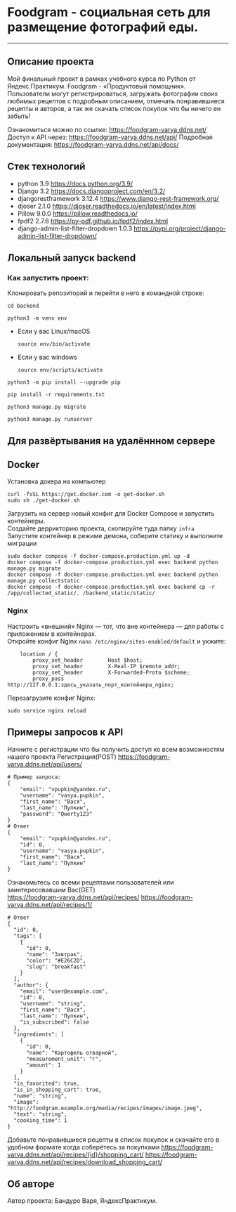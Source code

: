 # Foodgram - социальная сеть для размещение фотографий еды.
---

## Описание проекта
Мой финальный проект в рамках учебного курса по Python от Яндекс.Практикум. Foodgram - «Продуктовый помощник».
Пользователи могут регистрироваться, загружать фотографии своих любимых рецептов с подробным описанием,
отмечать понравившиеся рецепты и авторов, а так же скачать список покупок что бы ничего ен забыть!

Ознакомиться можно по ссылке: https://foodgram-varya.ddns.net/
Доступ к API через: https://foodgram-varya.ddns.net/api/
Подробная документация: https://foodgram-varya.ddns.net/api/docs/

## Стек технологий
- python 3.9 https://docs.python.org/3.9/
- Django  3.2 https://docs.djangoproject.com/en/3.2/
- djangorestframework  3.12.4 https://www.django-rest-framework.org/
- djoser  2.1.0 https://djoser.readthedocs.io/en/latest/index.html
- Pillow  9.0.0 https://pillow.readthedocs.io/
- fpdf2  2.7.6 https://py-pdf.github.io/fpdf2/index.html
- django-admin-list-filter-dropdown 1.0.3 https://pypi.org/project/django-admin-list-filter-dropdown/

## Локальный запуск backend
### Как запустить проект:

Клонировать репозиторий и перейти в него в командной строке:


```
cd backend 

python3 -m venv env 

```

* Если у вас Linux/macOS

    ```
    source env/bin/activate
    ```

* Если у вас windows

    ```
    source env/scripts/activate
    ```

```
python3 -m pip install --upgrade pip 

pip install -r requirements.txt 

python3 manage.py migrate 

python3 manage.py runserver
```

## Для развёртывания на удалённном сервере  
## Docker
Установка докера на компьютер
```
curl -fsSL https://get.docker.com -o get-docker.sh
sudo sh ./get-docker.sh
```
Загрузить на сервер новый конфиг для Docker Compose и запустить контейнеры.  
Создайте деррикторию проекта, скопируйте туда папку  `infra`  
Запустите контейнер в режиме демона, соберите статику и выполните миграции 
```
sudo docker compose -f docker-compose.production.yml up -d
docker compose -f docker-compose.production.yml exec backend python manage.py migrate
docker compose -f docker-compose.production.yml exec backend python manage.py collectstatic
docker compose -f docker-compose.production.yml exec backend cp -r /app/collected_static/. /backend_static/static/
``` 
### Nginx
Настроить «внешний» Nginx — тот, что вне контейнера — для работы с приложением в контейнерах.  
Откройте конфиг Nginx `nano /etc/nginx/sites-enabled/default` и укжите:
```
    location / {
        proxy_set_header        Host $host;
        proxy_set_header        X-Real-IP $remote_addr;
        proxy_set_header        X-Forwarded-Proto $scheme;
        proxy_pass              http://127.0.0.1:здесь_указать_порт_контейнера_nginx;
```
Перезагрузите конфиг Nginx:
```
sudo service nginx reload
```
## Примеры запросов к API

Начните с регистрации что бы получить доступ ко всем возможностям нашего проекта
Регистрация(POST) 
https://foodgram-varya.ddns.net/api/users/
```
# Пример запроса:
{
    "email": "vpupkin@yandex.ru",
    "username": "vasya.pupkin",
    "first_name": "Вася",
    "last_name": "Пупкин",
    "password": "Qwerty123"
}
# Ответ
{
    "email": "vpupkin@yandex.ru",
    "id": 0,
    "username": "vasya.pupkin",
    "first_name": "Вася",
    "last_name": "Пупкин"
}
```
Ознакомьтесь со всеми рецептами пользователей или заинтересовавшим Вас(GET)  
https://foodgram-varya.ddns.net/api/recipes/
https://foodgram-varya.ddns.net/api/recipes/1/

```
# Ответ
{
  "id": 0,
  "tags": [
    {
      "id": 0,
      "name": "Завтрак",
      "color": "#E26C2D",
      "slug": "breakfast"
    }
  ],
  "author": {
    "email": "user@example.com",
    "id": 0,
    "username": "string",
    "first_name": "Вася",
    "last_name": "Пупкин",
    "is_subscribed": false
  },
  "ingredients": [
    {
      "id": 0,
      "name": "Картофель отварной",
      "measurement_unit": "г",
      "amount": 1
    }
  ],
  "is_favorited": true,
  "is_in_shopping_cart": true,
  "name": "string",
  "image": "http://foodgram.example.org/media/recipes/images/image.jpeg",
  "text": "string",
  "cooking_time": 1
}
```
Добавьте понравившиеся рецепты в список покупок и скачайте его в удобном формате когда соберётесь за покупками
https://foodgram-varya.ddns.net/api/recipes/{id}/shopping_cart/
https://foodgram-varya.ddns.net/api/recipes/download_shopping_cart/

## Об авторе
Автор проекта: Бандуро Варя, ЯндексПрактикум.
